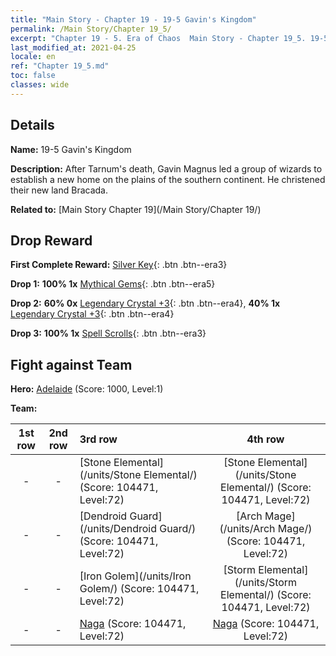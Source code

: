 ```yaml
---
title: "Main Story - Chapter 19 - 19-5 Gavin's Kingdom"
permalink: /Main Story/Chapter 19_5/
excerpt: "Chapter 19 - 5. Era of Chaos  Main Story - Chapter 19_5. 19-5 Gavin's Kingdom"
last_modified_at: 2021-04-25
locale: en
ref: "Chapter 19_5.md"
toc: false
classes: wide
---
```


## Details

 **Name:** 19-5 Gavin's Kingdom

 **Description:** After Tarnum's death, Gavin Magnus led a group of wizards to establish a new home on the plains of the southern continent. He christened their new land Bracada.

 **Related to:** [Main Story Chapter 19](/Main Story/Chapter 19/)

## Drop Reward

 **First Complete Reward:** [Silver Key](/Items/con_693/){: .btn .btn--era3}

 **Drop 1:** **100% 1x** [Mythical Gems](/Items/mat_65/){: .btn .btn--era5}

 **Drop 2:** **60% 0x** [Legendary Crystal +3](/Items/mat_59/){: .btn .btn--era4}, **40% 1x** [Legendary Crystal +3](/Items/mat_59/){: .btn .btn--era4}

 **Drop 3:** **100% 1x** [Spell Scrolls](/Items/con_694/){: .btn .btn--era3}


## Fight against Team
 **Hero:** [Adelaide](/heroes/Adelaide/) (Score: 1000, Level:1)

 **Team:**


  | 1st row | 2nd row | 3rd row | 4th row |
  |:----:|:----:|:----|:----:|
  | - | - | [Stone Elemental](/units/Stone Elemental/) (Score: 104471, Level:72)  | [Stone Elemental](/units/Stone Elemental/) (Score: 104471, Level:72)  |
  | - | - | [Dendroid Guard](/units/Dendroid Guard/) (Score: 104471, Level:72)  | [Arch Mage](/units/Arch Mage/) (Score: 104471, Level:72)  |
  | - | - | [Iron Golem](/units/Iron Golem/) (Score: 104471, Level:72)  | [Storm Elemental](/units/Storm Elemental/) (Score: 104471, Level:72)  |
  | - | - | [Naga](/units/Naga/) (Score: 104471, Level:72)  | [Naga](/units/Naga/) (Score: 104471, Level:72)  |


